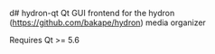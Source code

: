 d# hydron-qt
Qt GUI frontend for the hydron (https://github.com/bakape/hydron) media organizer

Requires Qt >= 5.6

